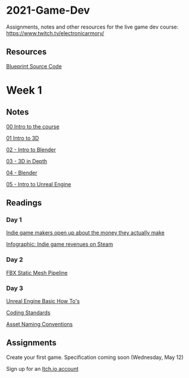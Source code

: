 # 2021-Game-Dev
Assignments, notes and other resources for the live game dev course: https://www.twitch.tv/electronicarmory/

## Resources
[Blueprint Source Code](https://blueprintue.com/profile/electronicarmory/)



# Week 1

## Notes
[00 Intro to the course](https://github.com/ElectronicArmory/2021-Game-Dev/blob/main/Notes/00%20-%20Intro%20to%20Course.pdf)

[01 Intro to 3D](https://github.com/ElectronicArmory/2021-Game-Dev/blob/main/Notes/01%20-%20Intro%20to%203D.pdf)

[02 - Intro to Blender](https://github.com/ElectronicArmory/2021-Game-Dev/blob/main/Notes/02%20-%20Intro%20to%20Blender%203D.pdf)

[03 - 3D in Depth](https://github.com/ElectronicArmory/2021-Game-Dev/blob/main/Notes/03%20-%203D%20in%20Depth.pdf)

[04 - Blender](https://github.com/ElectronicArmory/2021-Game-Dev/blob/main/Notes/04%20-%20Blender%203D.pdf)

[05 - Intro to Unreal Engine](https://github.com/ElectronicArmory/2021-Game-Dev/blob/main/Notes/05%20-%20Intro%20to%20Unreal%20Engine%204.pdf)


## Readings
### Day 1
[Indie game makers open up about the money they actually make](https://www.theverge.com/2019/10/9/20903139/indie-game-developers-creators-money-funding)

[Infographic: Indie game revenues on Steam](https://vginsights.com/insights/article/infographic-indie-game-revenues-on-steam)

### Day 2
[FBX Static Mesh Pipeline](https://docs.unrealengine.com/en-US/WorkingWithContent/Importing/FBX/StaticMeshes/index.html)

### Day 3
[Unreal Engine Basic How To's](https://docs.unrealengine.com/en-US/Basics/HowTo/index.html)

[Coding Standards](https://docs.unrealengine.com/en-US/ProductionPipelines/DevelopmentSetup/CodingStandard/index.html)

[Asset Naming Conventions](https://www.ue4community.wiki/legacy/assets-naming-convention-qqp2b5m1)

## Assignments
Create your first game. Specification coming soon (Wednesday, May 12)

Sign up for an [Itch.io account](https://itch.io/)
